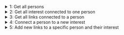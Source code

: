 <details>
<summary>1: Get all persons</summary>
[
  {
    "firstname": "Fibie",
    "lastname": "MeowMoew",
    "age": 16,
    "phone": 0
  },
  {
    "firstname": "Herman",
    "lastname": "Axelsson",
    "age": 27,
    "phone": 0
  },
  {
    "firstname": "Nalle",
    "lastname": "Pugh",
    "age": 78,
    "phone": 0
  },
  {
    "firstname": "Holly",
    "lastname": "WoofWoof",
    "age": 10,
    "phone": 0
  },
  {
    "firstname": "Rosa",
    "lastname": "FierceKitty",
    "age": 17,
    "phone": 0
  }
]
</details>

<details>
  <summary>2: Get all interest connected to one person</summary>
  {
  "firstName": "Fibie",
  "lastName": "MeowMoew",
  "interests": [
    {
      "title": "Hiking",
      "description": "Somewhere, anywhere",
      "link": [],
      "linkDTO": []
    },
    {
      "title": "Gaming",
      "description": "Both computer and video games",
      "link": [],
      "linkDTO": []
    },
    {
      "title": "Programming",
      "description": "All kind of programming",
      "link": [],
      "linkDTO": []
    },
    {
      "title": "Banana",
      "description": "Peel the banana",
      "link": [],
      "linkDTO": []
    }
  ]
}
</details>

<details>
  <summary>3: Get all links connected to a person</summary>
  {
  "firstName": "Herman",
  "lastName": "Herman",
  "interests": [],
  "linkPerson": [
    {
      "url": "www.medium.com"
    }
  ]
}
</details>

<details>
  <summary>4: Connect a person to a new interest</summary>
  Have a problem here
</details>

<details>
  <summary>5: Add new links to a specific person and their interest</summary>
  Problem here
</details>
